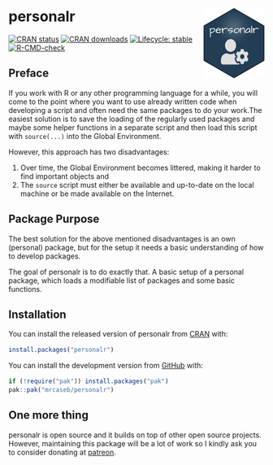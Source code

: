
<!-- README.md is generated from README.Rmd. Please edit that file -->

# personalr <img src='man/figures/logo.png' align="right" height="139" />

<!-- badges: start -->

[![CRAN
status](https://www.r-pkg.org/badges/version-ago/personalr)](https://CRAN.R-project.org/package=personalr)
[![CRAN
downloads](http://cranlogs.r-pkg.org/badges/grand-total/personalr)](https://CRAN.R-project.org/package=personalr)
[![Lifecycle:
stable](https://img.shields.io/badge/lifecycle-stable-brightgreen.svg)](https://lifecycle.r-lib.org/articles/stages.html#stable)
[![R-CMD-check](https://github.com/mrcaseb/personalr/actions/workflows/R-CMD-check.yaml/badge.svg)](https://github.com/mrcaseb/personalr/actions/workflows/R-CMD-check.yaml)
<!-- badges: end -->

## Preface

If you work with R or any other programming language for a while, you
will come to the point where you want to use already written code when
developing a script and often need the same packages to do your work.The
easiest solution is to save the loading of the regularly used packages
and maybe some helper functions in a separate script and then load this
script with `source(...)` into the Global Environment.

However, this approach has two disadvantages:

1.  Over time, the Global Environment becomes littered, making it harder
    to find important objects and
2.  The `source` script must either be available and up-to-date on the
    local machine or be made available on the Internet.

## Package Purpose

The best solution for the above mentioned disadvantages is an own
(personal) package, but for the setup it needs a basic understanding of
how to develop packages.

The goal of personalr is to do exactly that. A basic setup of a personal
package, which loads a modifiable list of packages and some basic
functions.

## Installation

You can install the released version of personalr from
[CRAN](https://cran.r-project.org/package=personalr) with:

``` r
install.packages("personalr")
```

You can install the development version from
[GitHub](https://github.com/mrcaseb/personalr/) with:

``` r
if (!require("pak")) install.packages("pak")
pak::pak("mrcaseb/personalr")
```

## One more thing

personalr is open source and it builds on top of other open source
projects. However, maintaining this package will be a lot of work so I
kindly ask you to consider donating at
[patreon](https://www.patreon.com/mrcaseb).
